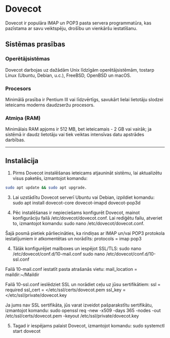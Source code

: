# Dovecot
Dovecot ir populāra IMAP un POP3 pasta servera programmatūra, kas pazīstama ar savu veiktspēju, drošību un vienkāršu iestatīšanu.

## Sistēmas prasības

### Operētājsistēmas
Dovecot darbojas uz dažādām Unix līdzīgām operētājsistēmām, tostarp Linux (Ubuntu, Debian, u.c.), FreeBSD, OpenBSD un macOS.

### Procesors
Minimālā prasība ir Pentium III vai līdzvērtīgs, savukārt lielai lietotāju slodzei ieteicams moderns daudzseržu procesors.

### Atmiņa (RAM)
Minimālais RAM apjoms ir 512 MB, bet ieteicamais - 2 GB vai vairāk; ja sistēmā ir daudz lietotāju vai tiek veiktas intensīvas datu apstrādes darbības.

---

## Instalācija

1. Pirms Dovecot instalēšanas ieteicams atjaunināt sistēmu, lai aktualizētu visus paketēs, izmantojot komandu:
```bash
sudo apt update && sudo apt upgrade.
```

3. Lai uzstādītu Dovecot serverī Ubuntu vai Debian, izpildiet komandu:
sudo apt install dovecot-core dovecot-imapd dovecot-pop3d

4. Pēc instalēšanas ir nepieciešams konfigurēt Dovecot, mainot konfigurāciju failā /etc/dovecot/dovecot.conf.
Lai rediģētu failu, atveriet to, izmantojot komandu: 
sudo nano /etc/dovecot/dovecot.conf.

  Šajā posmā pietiek pārliecināties, ka rindiņas ar IMAP un/vai POP3 protokola iestatījumiem ir atkomentētas un norādīts: 
protocols = imap pop3

4. Tālāk konfigurējiet mailboxes un iespējot SSL/TLS:
sudo nano /etc/dovecot/conf.d/10-mail.conf
sudo nano /etc/dovecot/conf.d/10-ssl.conf

  Failā 10-mail.conf iestatīt pasta atrašanās vietu:
mail_location = maildir:~/Maildir

  Failā 10-ssl.conf ieslēdziet SSL un norādiet ceļu uz jūsu sertifikātiem:
ssl = required
ssl_cert = </etc/ssl/certs/dovecot.pem
ssl_key = </etc/ssl/private/dovecot.key

  Ja jums nav SSL sertifikāta, jūs varat izveidot pašparakstītu sertifikātu, izmantojot komandu:
sudo openssl req -new -x509 -days 365 -nodes -out /etc/ssl/certs/dovecot.pem -keyout /etc/ssl/private/dovecot.key

5. Tagad ir iespējams palaist Dovecot, izmantojot komandu:
sudo systemctl start dovecot










